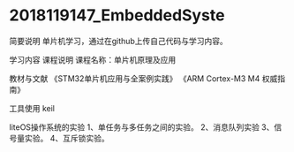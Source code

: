 # 2018119147_EmbeddedSyste
简要说明
单片机学习，通过在github上传自己代码与学习内容。

学习内容
课程说明
课程名称：单片机原理及应用

教材与文献
《STM32单片机应用与全案例实践》 《ARM Cortex-M3 M4 权威指南》

工具使用
keil




liteOS操作系统的实验
 1、单任务与多任务之间的实验。
 2、消息队列实验
 3、信号量实验。
 4、互斥锁实验。
